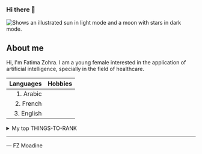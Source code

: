### Hi there 👋

<!--
**MoadineZohra/MoadineZohra** is a ✨ _special_ ✨ repository because its `README.md` (this file) appears on your GitHub profile.

Here are some ideas to get you started:

- 🔭 I’m currently working on ...
- 🌱 I’m currently learning ...
- 👯 I’m looking to collaborate on ...
- 🤔 I’m looking for help with ...
- 💬 Ask me about ...
- 📫 How to reach me: ...
- 😄 Pronouns: ...
- ⚡ Fun fact: ...
-->

<!-- Adding an image -->
<picture>
  <source media="(prefers-color-scheme: dark)" srcset="https://user-images.githubusercontent.com/25423296/163456776-7f95b81a-f1ed-45f7-b7ab-8fa810d529fa.png">
  <source media="(prefers-color-scheme: light)" srcset="https://user-images.githubusercontent.com/25423296/163456779-a8556205-d0a5-45e2-ac17-42d089e3c3f8.png">
  <img alt="Shows an illustrated sun in light mode and a moon with stars in dark mode." src="https://user-images.githubusercontent.com/25423296/163456779-a8556205-d0a5-45e2-ac17-42d089e3c3f8.png">
</picture>


<!-- Adding a table -->
## About me

Hi, I'm Fatima Zohra. I am a young female interested in the application of artificial intelligence, specially in the field of healthcare.

| Languages | Hobbies |
|-----:|---------------|
|     1. Arabic|               |
|     2. French|               |
|     3. English|               |

<!-- Adding a collapse section -->
<details>
<summary>My top THINGS-TO-RANK</summary>

YOUR TABLE

</details>

<!-- Adding a quote -->
---
> 

— FZ Moadine
